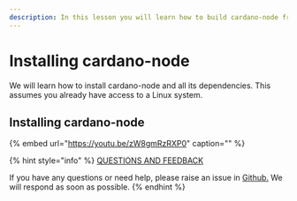 ```yaml
---
description: In this lesson you will learn how to build cardano-node from source.
---
```


# Installing cardano-node

We will learn how to install cardano-node and all its dependencies. This assumes you already have access to a Linux system.

## Installing cardano-node

{% embed url="https://youtu.be/zW8gmRzRXP0" caption="" %}



{% hint style="info" %}
[QUESTIONS AND FEEDBACK](https://github.com/carloslodelar/SPO/issues)

If you have any questions or need help, please raise an issue in [Github.](https://github.com/cardano-foundation/stake-pool-school-handbook/issues) We will respond as soon as possible.
{% endhint %}


